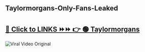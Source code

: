 
 ## Taylormorgans-Only-Fans-Leaked

# <h2><a href="https://clipsfans.com/Taylormorgans&ref=git">🔗 Click to LINKS ⏩⏩ 👉 🟢 Taylormorgans </a></h2>

<a href="https://clipsfans.com/Taylormorgans&ref=git" rel="nofollow" data-target="animated-image.originalLink"><img src="https://i.ibb.co.com/xMMVF88/686577567.gif" alt="Viral Video Original" style="max-width: 100%; display: inline-block;" data-target="animated-image.originalImage"></a>
